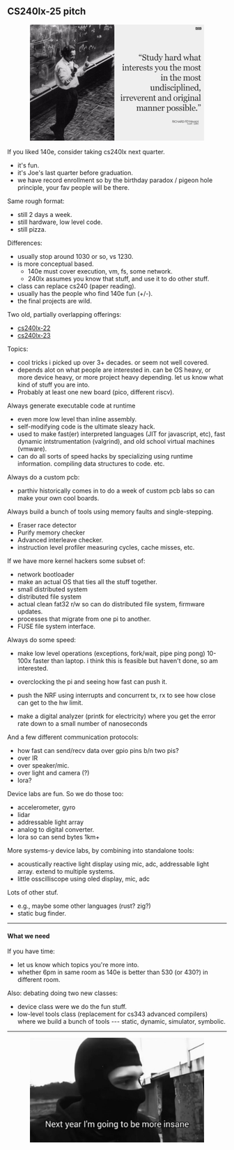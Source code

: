 ## CS240lx-25 pitch

<p align="center">
<img src="lab-memes/chaotic-study.jpg" width="400" />
</p>

If you liked 140e, consider taking cs240lx next quarter. 
  - it's fun.
  - it's Joe's last quarter before graduation.
  - we have record enrollment so by the birthday paradox 
    / pigeon hole principle, your fav people will be there.


Same rough format: 
  - still 2 days a week.
  - still hardware, low level code.
  - still pizza.

Differences:
  - usually stop around 1030 or so, vs 1230.
  - is more conceptual based.
      - 140e must cover execution, vm, fs, some network.
      - 240lx assumes you know that stuff, and use it to do
        other stuff.
  - class can replace cs240 (paper reading).
  - usually has the people who find 140e fun (+/-).
  - the final projects are wild.

Two old, partially overlapping offerings:
  - [cs240lx-22](https://github.com/dddrrreee/cs240lx-22spr/tree/main/labs)
  - [cs240lx-23](https://github.com/dddrrreee/cs240lx-23spr/tree/main/labs)


Topics:
  - cool tricks i picked up over 3+ decades. or seem not well covered.
  - depends alot on what people are interested in.  can be
    OS heavy, or more device heavy, or more project heavy
    depending.  let us know what kind of stuff you are into.
  - Probably at least one new board (pico, different riscv).


Always generate executable code at runtime
  - even more low level than inline assembly.
  - self-modifying code is the ultimate sleazy hack.
  - used to make fast(er) interpreted languages (JIT for
    javascript, etc), fast dynamic intstrumentation (valgrind),
    and old school virtual machines (vmware).
  - can do all sorts of speed hacks by specializing using runtime
    information.  compiling data structures to code.  etc.

Always do a custom pcb:
  - parthiv historically comes in to do a week of custom pcb labs so
    can make your own cool boards.


Always build a bunch of tools using memory faults and single-stepping.
  - Eraser race detector 
  - Purify memory checker 
  - Advanced interleave checker.  
  - instruction level profiler measuring cycles, cache misses,
    etc.

If we have more kernel hackers some subset of:
  - network bootloader
  - make an actual OS that ties all the stuff together.
  - small distributed system
  - distributed file system
  - actual clean fat32 r/w so can do distributed file system,
    firmware updates.
  - processes that migrate from one pi to another.
  - FUSE file system interface.

Always do some speed:
  - make low level operations (exceptions, fork/wait, pipe
    ping pong) 10-100x faster than laptop.  i think this is
    feasible but haven't done, so am interested.
  - overclocking the pi and seeing how fast can push it.
  - push the NRF using interrupts and concurrent tx, rx to 
    see how close can get to the hw limit.

  - make a digital analyzer (printk for electricity) where
    you get the error rate down to a small number of nanoseconds

And a few different communication protocols: 
  - how fast can send/recv data over gpio pins b/n two pis?
  - over IR
  - over speaker/mic.
  - over light and camera (?)
  - lora?


Device labs are fun.  So we do those too:
  - accelerometer, gyro
  - lidar
  - addressable light array
  - analog to digital converter.
  - lora so can send bytes 1km+

More systems-y device labs, by combining into
standalone tools:
  - acoustically reactive light display using mic, adc, 
    addressable light array.  extend to multiple systems.
  - little osscilliscope using oled display, mic, adc

Lots of other stuf.
  - e.g., maybe some other languages (rust?  zig?)
  - static bug finder.



---------------------------------------------------------------------------
#### What we need

If you have time:
  - let us know which topics you're more into.
  - whether 6pm in same room as 140e is better
    than 530 (or 430?) in different room.

Also: debating doing two new classes:
  - device class were we do the fun stuff.
  - low-level tools class (replacement for cs343 
    advanced compilers) where we build a bunch of
    tools --- static, dynamic, simulator, symbolic.

---------------------------------------------------------------------------
<p align="center">
<img src="lab-memes/aspirations.jpg" width="400" />
</p>

